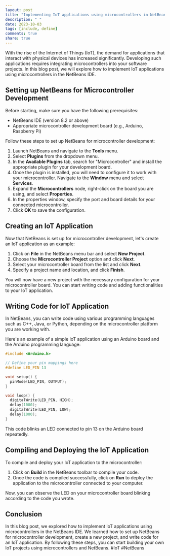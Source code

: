 ```yaml
---
layout: post
title: "Implementing IoT applications using microcontrollers in NetBeans"
description: " "
date: 2023-10-03
tags: [include, define]
comments: true
share: true
---
```


With the rise of the Internet of Things (IoT), the demand for applications that interact with physical devices has increased significantly. Developing such applications requires integrating microcontrollers into your software projects. In this blog post, we will explore how to implement IoT applications using microcontrollers in the NetBeans IDE.

## Setting up NetBeans for Microcontroller Development

Before starting, make sure you have the following prerequisites:

- NetBeans IDE (version 8.2 or above)
- Appropriate microcontroller development board (e.g., Arduino, Raspberry Pi)

Follow these steps to set up NetBeans for microcontroller development:

1. Launch NetBeans and navigate to the **Tools** menu.
2. Select **Plugins** from the dropdown menu.
3. In the **Available Plugins** tab, search for "Microcontroller" and install the appropriate plugin for your development board.
4. Once the plugin is installed, you will need to configure it to work with your microcontroller. Navigate to the **Window** menu and select **Services**.
5. Expand the **Microcontrollers** node, right-click on the board you are using, and select **Properties**.
6. In the properties window, specify the port and board details for your connected microcontroller.
7. Click **OK** to save the configuration.

## Creating an IoT Application

Now that NetBeans is set up for microcontroller development, let's create an IoT application as an example:

1. Click on **File** in the NetBeans menu bar and select **New Project**.
2. Choose the **Microcontroller Project** option and click **Next**.
3. Select your microcontroller board from the list and click **Next**.
4. Specify a project name and location, and click **Finish**.

You will now have a new project with the necessary configuration for your microcontroller board. You can start writing code and adding functionalities to your IoT application.

## Writing Code for IoT Application

In NetBeans, you can write code using various programming languages such as C++, Java, or Python, depending on the microcontroller platform you are working with.

Here's an example of a simple IoT application using an Arduino board and the Arduino programming language:

```cpp
#include <Arduino.h>

// Define your pin mappings here
#define LED_PIN 13

void setup() {
  pinMode(LED_PIN, OUTPUT);
}

void loop() {
  digitalWrite(LED_PIN, HIGH);
  delay(1000);
  digitalWrite(LED_PIN, LOW);
  delay(1000);
}
```

This code blinks an LED connected to pin 13 on the Arduino board repeatedly.

## Compiling and Deploying the IoT Application

To compile and deploy your IoT application to the microcontroller:

1. Click on **Build** in the NetBeans toolbar to compile your code.
2. Once the code is compiled successfully, click on **Run** to deploy the application to the microcontroller connected to your computer.

Now, you can observe the LED on your microcontroller board blinking according to the code you wrote.

## Conclusion

In this blog post, we explored how to implement IoT applications using microcontrollers in the NetBeans IDE. We learned how to set up NetBeans for microcontroller development, create a new project, and write code for an IoT application. By following these steps, you can start building your own IoT projects using microcontrollers and NetBeans. #IoT #NetBeans